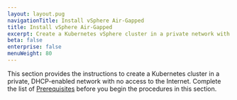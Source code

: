 ```yaml
---
layout: layout.pug
navigationTitle: Install vSphere Air-Gapped
title: Install vSphere Air-Gapped
excerpt: Create a Kubernetes vSphere cluster in a private network with no access to the Internet (air-gapped)
beta: false
enterprise: false
menuWeight: 80
---
```


This section provides the instructions to create a Kubernetes cluster in a private, DHCP-enabled network with no access to the Internet. Complete the list of [Prerequisites][prereqs] before you begin the procedures in this section.

[prereqs]: ../prerequisites/
